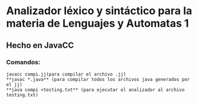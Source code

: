 
# Analizador léxico y sintáctico para la materia de Lenguajes y Automatas 1<p>
## Hecho en JavaCC <p>
### Comandos:  <p>
    javacc compi.jj(para compilar el archivo .jj)
    **javac *.java** (para compilar todos los archivos java generados por el jj) 
    **java compi <testing.txt** (para ejecutar el analizador al archivo testing.txt) 
